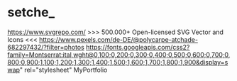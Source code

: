 # setche_
https://www.svgrepo.com/ >>> 500.000+ Open-licensed SVG Vector and Icons <<<
https://www.pexels.com/de-DE/@polycarpe-atchade-682297432/?filter=photos
https://fonts.googleapis.com/css2?family=Montserrat:ital,wght@0,100;0,200;0,300;0,400;0,500;0,600;0,700;0,800;0,900;1,100;1,200;1,300;1,400;1,500;1,600;1,700;1,800;1,900&display=swap" rel="stylesheet"
MyPortfolio
